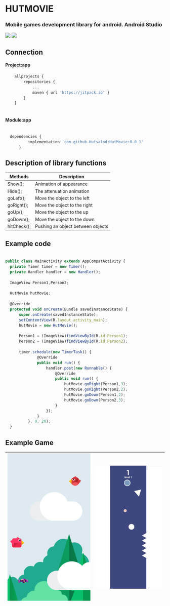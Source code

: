 # HUTMOVIE 

### Mobile games development library for android. Android Studio

![](https://img.shields.io/github/stars/pandao/editor.md.svg) ![](https://img.shields.io/github/forks/pandao/editor.md.svg)

## Connection

#### Project:app

```javascript
	allprojects {
		repositories {
			...
			maven { url 'https://jitpack.io' }
		}
	}
  
```  

#### Module:app

  ```javascript
  
  	dependencies {
	        implementation 'com.github.Hutsalod:HutMovie:0.0.1'
		}
```  

## Description of library functions

Methods  | Description
------------- | -------------
Show();  | Animation of appearance
Hide();  | The attenuation animation
goLeft();  | Move the object to the left
goRight();  | Move the object to the right
goUp();  | Move the object to the up
goDown();  | Move the object to the down
hitCheck();  | Pushing an object between objects


## Example code

  ```javascript
  
public class MainActivity extends AppCompatActivity {
    private Timer timer = new Timer();
    private Handler handler = new Handler();

    ImageView Person1,Person2;

    HutMovie hutMovie;

    @Override
    protected void onCreate(Bundle savedInstanceState) {
        super.onCreate(savedInstanceState);
        setContentView(R.layout.activity_main);
        hutMovie = new HutMovie();

        Person1 = (ImageView)findViewById(R.id.Person1);
        Person2 = (ImageView)findViewById(R.id.Person2);

        timer.schedule(new TimerTask() {
                @Override
                public void run() {
                    handler.post(new Runnable() {
                        @Override
                        public void run() {
                            hutMovie.goRight(Person1,3);
                            hutMovie.goRight(Person2,2);
                            hutMovie.goDown(Person1,2);
                            hutMovie.goDown(Person2,3);
                        }
                    });
                }
            }, 0, 20);
    }
```  

## Example Game
![](https://github.com/Hutsalod/HutMovie/blob/master/skrin2png.png)  | ![](https://github.com/Hutsalod/HutMovie/blob/master/screen-1.jpg)
------------- | -------------
 



